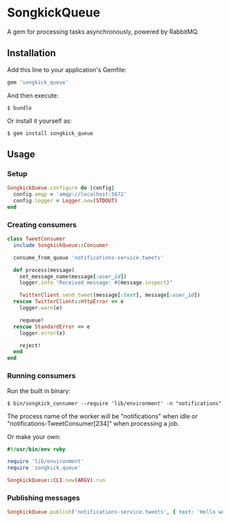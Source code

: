 # SongkickQueue

A gem for processing tasks asynchronously, powered by RabbitMQ.

## Installation

Add this line to your application's Gemfile:

```ruby
gem 'songkick_queue'
```

And then execute:

    $ bundle

Or install it yourself as:

    $ gem install songkick_queue

## Usage

### Setup

```ruby
SongkickQueue.configure do |config|
  config.amqp = 'amqp://localhost:5672'
  config.logger = Logger.new(STDOUT)
end
```

### Creating consumers

```ruby
class TweetConsumer
  include SongkickQueue::Consumer

  consume_from_queue 'notifications-service.tweets'

  def process(message)
    set_message_name(message[:user_id])
    logger.info "Received message: #{message.inspect}"

    TwitterClient.send_tweet(message[:text], message[:user_id])
  rescue TwitterClient::HttpError => e
    logger.warn(e)

    requeue!
  rescue StandardError => e
    logger.error(e)

    reject!
  end
end
```

### Running consumers

Run the built in binary:

    $ bin/songkick_consumer --require 'lib/environment' -n "notifications"

The process name of the worker will be "notifications" when idle or
"notifications-TweetConsumer[234]" when processing a job.

Or make your own:

```ruby
#!/usr/bin/env ruby

require 'lib/environment'
require 'songkick_queue'

SongkickQueue::CLI.new(ARGV).run
```

### Publishing messages

```ruby
SongkickQueue.publish('notifications-service.tweets', { text: 'Hello world', user_id: 57237722 })
```
